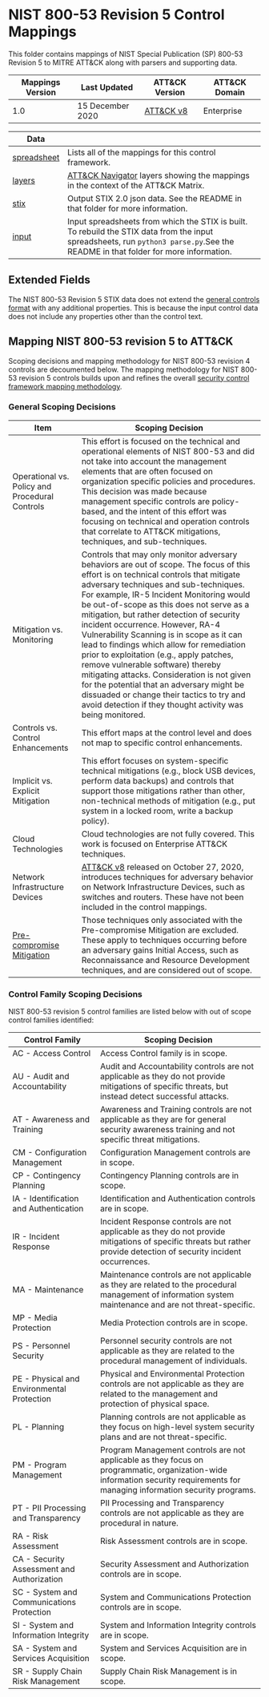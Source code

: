 # NIST 800-53 Revision 5 Control Mappings

This folder contains mappings of NIST Special Publication (SP) 800-53 Revision 5 to MITRE ATT&CK along with parsers and supporting data.

| Mappings Version | Last Updated      | ATT&CK Version | ATT&CK Domain |
|------------------|-------------------|----------------|---------------|
| 1.0              | 15 December 2020  | [ATT&CK v8](https://attack.mitre.org/resources/versions/) | Enterprise |


| Data ||
|------|------|
| [spreadsheet](nist800-53-r5-mappings.xlsx) | Lists all of the mappings for this control framework.
| [layers](layers) | [ATT&CK Navigator](https://github.com/mitre-attack/attack-navigator) layers showing the mappings in the context of the ATT&CK Matrix. |
| [stix](stix) | Output STIX 2.0 json data. See the README in that folder for more information. |
| [input](input) | Input spreadsheets from which the STIX is built. To rebuild the STIX data from the input spreadsheets, run `python3 parse.py`.See the README in that folder for more information. |

## Extended Fields

The NIST 800-53 Revision 5 STIX data does not extend the [general controls format](/docs/stix_format.md) with any additional properties. This is because the input control data does not include any properties other than the control text.

## Mapping NIST 800-53 revision 5 to ATT&CK

Scoping decisions and mapping methodology for NIST 800-53 revision 4 controls are decoumented below. The mapping methodology for NIST 800-53 revision 5 controls builds upon and refines the overall [security control framework mapping methodology](/docs/mapping_methodology.md).

### General Scoping Decisions

| Item | Scoping Decision |
|------|------|
| Operational vs. Policy and Procedural Controls | This effort is focused on the technical and operational elements of NIST 800-53 and did not take into account the management elements that are often focused on organization specific policies and procedures.  This decision was made because management specific controls are policy-based, and the intent of this effort was focusing on technical and operation controls that correlate to ATT&CK mitigations, techniques, and sub-techniques. |
| Mitigation vs. Monitoring | Controls that may only monitor adversary behaviors are out of scope. The focus of this effort is on technical controls that mitigate adversary techniques and sub-techniques. For example, IR-5 Incident Monitoring would be out-of-scope as this does not serve as a mitigation, but rather detection of security incident occurrence. However, RA-4 Vulnerability Scanning is in scope as it can lead to findings which allow for remediation prior to exploitation (e.g., apply patches, remove vulnerable software) thereby mitigating attacks. Consideration is not given for the potential that an adversary might be dissuaded or change their tactics to try and avoid detection if they thought activity was being monitored. |
| Controls vs. Control Enhancements | This effort maps at the control level and does not map to specific control enhancements. |
| Implicit vs. Explicit Mitigation | This effort focuses on system-specific technical mitigations (e.g., block USB devices, perform data backups) and controls that support those mitigations rather than other, non-technical methods of mitigation (e.g., put system in a locked room, write a backup policy).|
| Cloud Technologies | Cloud technologies are not fully covered. This work is focused on Enterprise ATT&CK techniques. |
| Network Infrastructure Devices | [ATT&CK v8](https://attack.mitre.org/resources/versions/) released on October 27, 2020, introduces techniques for adversary behavior on Network Infrastructure Devices, such as switches and routers. These have not been included in the control mappings. |
| [Pre-compromise Mitigation](https://attack.mitre.org/mitigations/M1056/) | Those techniques only associated with the Pre-compromise Mitigation are excluded. These apply to techniques occurring before an adversary gains Initial Access, such as Reconnaissance and Resource Development techniques, and are considered out of scope. |

### Control Family Scoping Decisions

NIST 800-53 revision 5 control families are listed below with out of scope control families identified:

| Control Family | Scoping Decision |
|------|------|
| AC - Access Control | Access Control family is in scope. |
| AU - Audit and Accountability | Audit and Accountability controls are not applicable as they do not provide mitigations of specific threats, but instead detect successful attacks. |
| AT - Awareness and Training | Awareness and Training controls are not applicable as they are for general security awareness training and not specific threat mitigations.|
| CM - Configuration Management | Configuration Management controls are in scope. |
| CP - Contingency Planning | Contingency Planning controls are in scope.|
| IA - Identification and Authentication | Identification and Authentication controls are in scope.|
| IR - Incident Response | Incident Response controls are not applicable as they do not provide mitigations of specific threats but rather provide detection of security incident occurrences. |
| MA - Maintenance |  Maintenance controls are not applicable as they are related to the procedural management of information system maintenance and are not threat-specific. |
| MP - Media Protection | Media Protection controls are in scope.|
| PS - Personnel Security | Personnel security controls are not applicable as they are related to the procedural management of individuals. |
| PE - Physical and Environmental Protection | Physical and Environmental Protection controls are not applicable as they are related to the management and protection of physical space. |
| PL - Planning | Planning controls are not applicable as they focus on high-level system security plans and are not threat-specific.|
| PM - Program Management | Program Management controls are not applicable as they focus on programmatic, organization-wide information security requirements for managing information security programs.|
| PT - PII Processing and Transparency | PII Processing and Transparency controls are not applicable as they are procedural in nature.|
| RA - Risk Assessment | Risk Assessment controls are in scope. |
| CA - Security Assessment and Authorization| Security Assessment and Authorization controls are in scope. |
| SC - System and Communications Protection| System and Communications Protection controls are in scope. |
| SI - System and Information Integrity| System and Information Integrity controls are in scope. |
| SA - System and Services Acquisition| System and Services Acquisition are in scope. |
| SR - Supply Chain Risk Management | Supply Chain Risk Management is in scope. |
